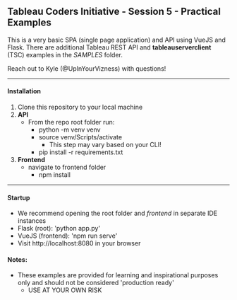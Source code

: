 ## Tableau Coders Initiative - Session 5 - Practical Examples

This is a very basic SPA (single page application) and API using VueJS and Flask. There are additional Tableau REST API and **tableauserverclient** (TSC) examples in the *SAMPLES* folder.

Reach out to Kyle (@UpInYourVizness) with questions!

---

#### Installation

1. Clone this repository to your local machine
2. **API**
   * From the repo root folder run: 
     * python -m venv venv
     * source venv/Scripts/activate
       * This step may vary based on your CLI!
     * pip install -r requirements.txt
3. **Frontend**
   * navigate to frontend folder
     * npm install

---

#### Startup

- We recommend opening the root folder and *frontend* in separate IDE instances
- Flask (root): 'python app.py'
- VueJS (frontend): 'npm run serve'
- Visit http://localhost:8080 in your browser

#### Notes:
- These examples are provided for learning and inspirational purposes only and should not be considered 'production ready'
    - USE AT YOUR OWN RISK
